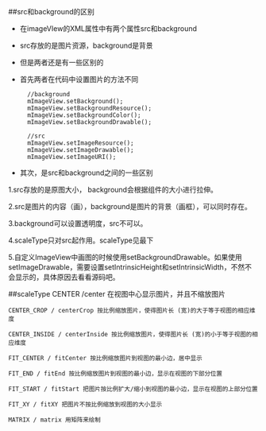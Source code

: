 ##src和background的区别
* 在imageVIew的XML属性中有两个属性src和background
* src存放的是图片资源，background是背景

* 但是两者还是有一些区别的
* 首先两者在代码中设置图片的方法不同

		//background
		mImageView.setBackground();
		mImageView.setBackgroundResource();
		mImageView.setBackgroundColor();
		mImageView.setBackgroundDrawable();
		
		//src
		mImageView.setImageResource();
		mImageView.setImageDrawable();
		mImageView.setImageURI();

* 其次，是src和background之间的一些区别
>
1.src存放的是原图大小， background会根据组件的大小进行拉伸。
>
2.src是图片的内容（画），background是图片的背景（画框），可以同时存在。
>
3.background可以设置透明度，src不可以。
>
4.scaleType只对src起作用。scaleType见最下

>
5.自定义ImageView中画图的时候使用setBackgroundDrawable。如果使用setImageDrawable，需要设置setIntrinsicHeight和setIntrinsicWidth，不然不会显示的，具体原因去看看源码吧。


##scaleType
	CENTER /center 在视图中心显示图片，并且不缩放图片

	CENTER_CROP / centerCrop 按比例缩放图片，使得图片长 (宽)的大于等于视图的相应维度
	
	CENTER_INSIDE / centerInside 按比例缩放图片，使得图片长 (宽)的小于等于视图的相应维度
	
	FIT_CENTER / fitCenter 按比例缩放图片到视图的最小边，居中显示
	
	FIT_END / fitEnd 按比例缩放图片到视图的最小边，显示在视图的下部分位置
	
	FIT_START / fitStart 把图片按比例扩大/缩小到视图的最小边，显示在视图的上部分位置
	
	FIT_XY / fitXY 把图片不按比例缩放到视图的大小显示
	
	MATRIX / matrix 用矩阵来绘制
